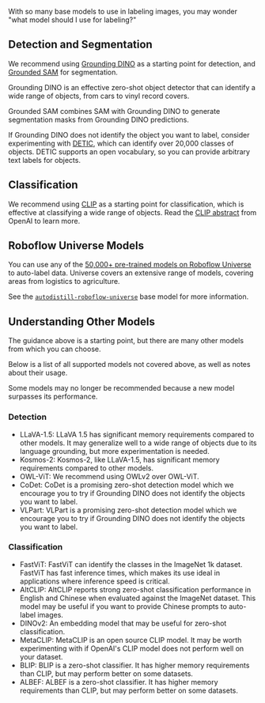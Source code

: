With so many base models to use in labeling images, you may wonder "what model should I use for labeling?"

## Detection and Segmentation

We recommend using [Grounding DINO](https://github.com/autodistill/autodistill-grounding-dino) as a starting point for detection, and [Grounded SAM](https://github.com/autodistill/autodistill-grounded-sam) for segmentation.

Grounding DINO is an effective zero-shot object detector that can identify a wide range of objects, from cars to vinyl record covers.

Grounded SAM combines SAM with Grounding DINO to generate segmentation masks from Grounding DINO predictions.

If Grounding DINO does not identify the object you want to label, consider experimenting with [DETIC](https://github.com/autodistill/autodistill-detic), which can identify over 20,000 classes of objects. DETIC supports an open vocabulary, so you can provide arbitrary text labels for objects.

## Classification

We recommend using [CLIP](https://github.com/autodistill/autodistill-clip) as a starting point for classification, which is effective at classifying a wide range of objects. Read the [CLIP abstract](https://openai.com/research/clip) from OpenAI to learn more.

## Roboflow Universe Models

You can use any of the [50,000+ pre-trained models on Roboflow Universe](https://universe.roboflow.com) to auto-label data. Universe covers an extensive range of models, covering areas from logistics to agriculture.

See the [`autodistill-roboflow-universe`](/base_models/roboflow_universe) base model for more information.

## Understanding Other Models

The guidance above is a starting point, but there are many other models from which you can choose.

Below is a list of all supported models not covered above, as well as notes about their usage.

Some models may no longer be recommended because a new model surpasses its performance.

### Detection

- LLaVA-1.5: LLaVA 1.5 has significant memory requirements compared to other models. It may generalize well to a wide range of objects due to its language grounding, but more experimentation is needed.
- Kosmos-2: Kosmos-2, like LLaVA-1.5, has significant memory requirements compared to other models.
- OWL-ViT: We recommend using OWLv2 over OWL-ViT.
- CoDet: CoDet is a promising zero-shot detection model which we encourage you to try if Grounding DINO does not identify the objects you want to label.
- VLPart: VLPart is a promising zero-shot detection model which we encourage you to try if Grounding DINO does not identify the objects you want to label.

### Classification

- FastViT: FastViT can identify the classes in the ImageNet 1k dataset. FastViT has fast inference times, which makes its use ideal in applications where inference speed is critical.
- AltCLIP: AltCLIP reports strong zero-shot classification performance in English and Chinese when evaluated against the ImageNet dataset. This model may be useful if you want to provide Chinese prompts to auto-label images.
- DINOv2: An embedding model that may be useful for zero-shot classification.
- MetaCLIP: MetaCLIP is an open source CLIP model. It may be worth experimenting with if OpenAI's CLIP model does not perform well on your dataset.
- BLIP: BLIP is a zero-shot classifier. It has higher memory requirements than CLIP, but may perform better on some datasets.
- ALBEF: ALBEF is a zero-shot classifier. It has higher memory requirements than CLIP, but may perform better on some datasets.
